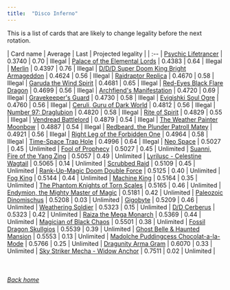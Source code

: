 ```yaml
---
title:  "Disco Inferno"
---
```


This is a list of cards that are likely to change legality before the next rotation.

| Card name | Average | Last | Projected legality |
| :-- |
[Psychic Lifetrancer](https://db.ygoprodeck.com/card/?search=Psychic%20Lifetrancer) | 0.3740 | 0.70 | Illegal |
[Palace of the Elemental Lords](https://db.ygoprodeck.com/card/?search=Palace%20of%20the%20Elemental%20Lords) | 0.4383 | 0.64 | Illegal |
[Merlin](https://db.ygoprodeck.com/card/?search=Merlin) | 0.4397 | 0.76 | Illegal |
[D/D/D Super Doom King Bright Armageddon](https://db.ygoprodeck.com/card/?search=D/D/D%20Super%20Doom%20King%20Bright%20Armageddon) | 0.4624 | 0.56 | Illegal |
[Raidraptor Replica](https://db.ygoprodeck.com/card/?search=Raidraptor%20Replica) | 0.4670 | 0.58 | Illegal |
[Garuda the Wind Spirit](https://db.ygoprodeck.com/card/?search=Garuda%20the%20Wind%20Spirit) | 0.4681 | 0.65 | Illegal |
[Red-Eyes Black Flare Dragon](https://db.ygoprodeck.com/card/?search=Red-Eyes%20Black%20Flare%20Dragon) | 0.4699 | 0.56 | Illegal |
[Archfiend's Manifestation](https://db.ygoprodeck.com/card/?search=Archfiend's%20Manifestation) | 0.4720 | 0.69 | Illegal |
[Gravekeeper's Guard](https://db.ygoprodeck.com/card/?search=Gravekeeper's%20Guard) | 0.4730 | 0.58 | Illegal |
[Evigishki Soul Ogre](https://db.ygoprodeck.com/card/?search=Evigishki%20Soul%20Ogre) | 0.4760 | 0.56 | Illegal |
[Ceruli, Guru of Dark World](https://db.ygoprodeck.com/card/?search=Ceruli,%20Guru%20of%20Dark%20World) | 0.4812 | 0.56 | Illegal |
[Number 97: Draglubion](https://db.ygoprodeck.com/card/?search=Number%2097:%20Draglubion) | 0.4820 | 0.58 | Illegal |
[Rite of Spirit](https://db.ygoprodeck.com/card/?search=Rite%20of%20Spirit) | 0.4829 | 0.55 | Illegal |
[Vendread Battlelord](https://db.ygoprodeck.com/card/?search=Vendread%20Battlelord) | 0.4879 | 0.54 | Illegal |
[The Weather Painter Moonbow](https://db.ygoprodeck.com/card/?search=The%20Weather%20Painter%20Moonbow) | 0.4887 | 0.54 | Illegal |
[Redbeard, the Plunder Patroll Matey](https://db.ygoprodeck.com/card/?search=Redbeard,%20the%20Plunder%20Patroll%20Matey) | 0.4921 | 0.56 | Illegal |
[Right Leg of the Forbidden One](https://db.ygoprodeck.com/card/?search=Right%20Leg%20of%20the%20Forbidden%20One) | 0.4964 | 0.58 | Illegal |
[Time-Space Trap Hole](https://db.ygoprodeck.com/card/?search=Time-Space%20Trap%20Hole) | 0.4996 | 0.64 | Illegal |
[Neo Space](https://db.ygoprodeck.com/card/?search=Neo%20Space) | 0.5027 | 0.45 | Unlimited |
[Fool of Prophecy](https://db.ygoprodeck.com/card/?search=Fool%20of%20Prophecy) | 0.5027 | 0.45 | Unlimited |
[Suanni, Fire of the Yang Zing](https://db.ygoprodeck.com/card/?search=Suanni,%20Fire%20of%20the%20Yang%20Zing) | 0.5057 | 0.49 | Unlimited |
[Lyrilusc - Celestine Wagtail](https://db.ygoprodeck.com/card/?search=Lyrilusc%20-%20Celestine%20Wagtail) | 0.5065 | 0.14 | Unlimited |
[Scrubbed Raid](https://db.ygoprodeck.com/card/?search=Scrubbed%20Raid) | 0.5109 | 0.45 | Unlimited |
[Rank-Up-Magic Doom Double Force](https://db.ygoprodeck.com/card/?search=Rank-Up-Magic%20Doom%20Double%20Force) | 0.5125 | 0.40 | Unlimited |
[Fog King](https://db.ygoprodeck.com/card/?search=Fog%20King) | 0.5144 | 0.44 | Unlimited |
[Machine King](https://db.ygoprodeck.com/card/?search=Machine%20King) | 0.5164 | 0.35 | Unlimited |
[The Phantom Knights of Torn Scales](https://db.ygoprodeck.com/card/?search=The%20Phantom%20Knights%20of%20Torn%20Scales) | 0.5165 | 0.46 | Unlimited |
[Endymion, the Mighty Master of Magic](https://db.ygoprodeck.com/card/?search=Endymion,%20the%20Mighty%20Master%20of%20Magic) | 0.5181 | 0.42 | Unlimited |
[Paleozoic Dinomischus](https://db.ygoprodeck.com/card/?search=Paleozoic%20Dinomischus) | 0.5208 | 0.03 | Unlimited |
[Gigobyte](https://db.ygoprodeck.com/card/?search=Gigobyte) | 0.5209 | 0.46 | Unlimited |
[Weathering Soldier](https://db.ygoprodeck.com/card/?search=Weathering%20Soldier) | 0.5323 | 0.15 | Unlimited |
[D/D Cerberus](https://db.ygoprodeck.com/card/?search=D/D%20Cerberus) | 0.5323 | 0.42 | Unlimited |
[Raiza the Mega Monarch](https://db.ygoprodeck.com/card/?search=Raiza%20the%20Mega%20Monarch) | 0.5369 | 0.44 | Unlimited |
[Magician of Black Chaos](https://db.ygoprodeck.com/card/?search=Magician%20of%20Black%20Chaos) | 0.5501 | 0.38 | Unlimited |
[Fossil Dragon Skullgios](https://db.ygoprodeck.com/card/?search=Fossil%20Dragon%20Skullgios) | 0.5539 | 0.39 | Unlimited |
[Ghost Belle & Haunted Mansion](https://db.ygoprodeck.com/card/?search=Ghost%20Belle%20%26%20Haunted%20Mansion) | 0.5553 | 0.13 | Unlimited |
[Madolche Puddingcess Chocolat-a-la-Mode](https://db.ygoprodeck.com/card/?search=Madolche%20Puddingcess%20Chocolat-a-la-Mode) | 0.5766 | 0.25 | Unlimited |
[Dragunity Arma Gram](https://db.ygoprodeck.com/card/?search=Dragunity%20Arma%20Gram) | 0.6070 | 0.33 | Unlimited |
[Sky Striker Mecha - Widow Anchor](https://db.ygoprodeck.com/card/?search=Sky%20Striker%20Mecha%20-%20Widow%20Anchor) | 0.7511 | 0.02 | Unlimited |

<br>

###### [Back home](index)